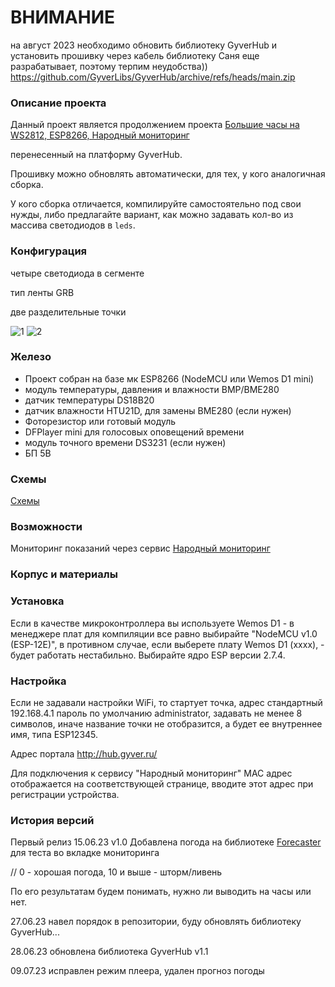 # ВНИМАНИЕ 
на август 2023 необходимо обновить библиотеку GyverHub и установить прошивку через кабель
библиотеку Саня еще разрабатывает, поэтому терпим неудобства))
https://github.com/GyverLibs/GyverHub/archive/refs/heads/main.zip

### Описание проекта

Данный проект является продолжением проекта [Большие часы на WS2812, ESP8266, Народный мониторинг](https://community.alexgyver.ru/threads/bolshie-chasy-na-ws2812-esp8266-narodnyj-monitoring.5067/)

перенесенный на платформу GyverHub.

Прошивку можно обновлять автоматически, для тех, у кого аналогичная сборка.

У кого сборка отличается, компилируйте самостоятельно под свои нужды, либо предлагайте вариант, как можно задавать кол-во из массива светодиодов в `leds`.

### Конфигурация

четыре светодиода в сегменте

тип ленты GRB

две разделительные точки

![1](https://github.com/Serega88kos/Clock_ESP8266_WS2812_IOT/assets/57561983/47c1f3bc-1c69-47b9-8833-9de04428b040)
![2](https://github.com/Serega88kos/Clock_ESP8266_WS2812_IOT/assets/57561983/0b145928-88a9-4b65-932c-ddcf5330594d)

### Железо

* Проект собран на базе мк ESP8266 (NodeMCU или Wemos D1 mini)
* модуль температуры, давления и влажности BMP/BME280
* датчик температуры DS18B20
* датчик влажности HTU21D, для замены BME280 (если нужен)
* Фоторезистор или готовый модуль
* DFPlayer mini для голосовых оповещений времени
* модуль точного времени DS3231 (если нужен)
* БП 5В

### Схемы

[Схемы](https://github.com/Serega88kos/BigClock/tree/main/schemes)

### Возможности

Мониторинг показаний через сервис [Народный мониторинг](https://narodmon.ru/?invite=asm)

### Корпус и материалы

### Установка

Если в качестве микроконтроллера вы используете Wemos D1 - в менеджере плат для компиляции все равно выбирайте "NodeMCU v1.0 (ESP-12E)", в противном случае, если выберете плату Wemos D1 (xxxx), - будет работать нестабильно.
Выбирайте ядро ESP версии 2.7.4.

### Настройка

Если не задавали настройки WiFi, то стартует точка, адрес стандартный 192.168.4.1 пароль по умолчанию administrator, задавать не менее 8 символов, иначе название точки не отобразится, а будет ее внутреннее имя, типа ESP12345.

Адрес портала http://hub.gyver.ru/

Для подключения к сервису "Народный мониторинг" MAC адрес отображается на соответствующей странице, вводите этот адрес при регистрации устройства.

### История версий

Первый релиз 15.06.23 v1.0
Добавлена погода на библиотеке [Forecaster](https://github.com/GyverLibs/Forecaster) для теста во вкладке мониторинга 

// 0 - хорошая погода, 10 и выше - шторм/ливень

По его результатам будем понимать, нужно ли выводить на часы или нет.

27.06.23 навел порядок в репозитории, буду обновлять библиотеку GyverHub...

28.06.23 обновлена библиотека GyverHub v1.1

09.07.23 исправлен режим плеера, удален прогноз погоды


